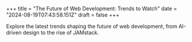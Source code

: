 +++
title = "The Future of Web Development: Trends to Watch"
date = "2024-08-19T07:43:58.151Z"
draft = false
+++

  Explore the latest trends shaping the future of web development, from AI-driven design to the rise of JAMstack.
        